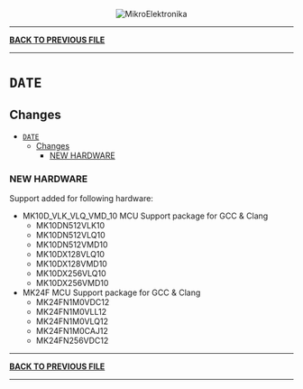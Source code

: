 <p align="center">
  <img src="http://www.mikroe.com/img/designs/beta/logo_small.png?raw=true" alt="MikroElektronika"/>
</p>

---

**[BACK TO PREVIOUS FILE](../changelog.md)**

---

# `DATE`

## Changes

- [`DATE`](#date)
  - [Changes](#changes)
    - [NEW HARDWARE](#new-hardware)

### NEW HARDWARE

Support added for following hardware:

+ MK10D_VLK_VLQ_VMD_10 MCU Support package for GCC & Clang
  + MK10DN512VLK10
  + MK10DN512VLQ10
  + MK10DN512VMD10
  + MK10DX128VLQ10
  + MK10DX128VMD10
  + MK10DX256VLQ10
  + MK10DX256VMD10
+ MK24F MCU Support package for GCC & Clang
  + MK24FN1M0VDC12
  + MK24FN1M0VLL12
  + MK24FN1M0VLQ12
  + MK24FN1M0CAJ12
  + MK24FN256VDC12

---

**[BACK TO PREVIOUS FILE](../changelog.md)**

---
